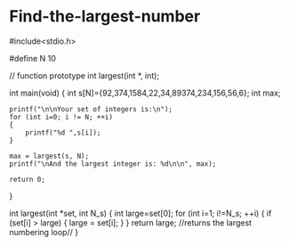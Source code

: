 # Find-the-largest-number
#include<stdio.h> 

#define	N	10

// function prototype
int largest(int *, int);

int main(void)
{
	int s[N]={92,374,1584,22,34,89374,234,156,56,6};
	int max;

	printf("\n\nYour set of integers is:\n");
	for (int i=0; i != N; ++i)
	{
		printf("%d ",s[i]);
	}

	max = largest(s, N);
	printf("\nAnd the largest integer is: %d\n\n", max);

	return 0;
}

int largest(int *set, int N_s)
{
	int large=set[0];
	for (int i=1; i!=N_s; ++i)
	{
		if (set[i] > large)
		{
			large = set[i];
		}
	}
	return large; //returns the largest numbering loop//
}
